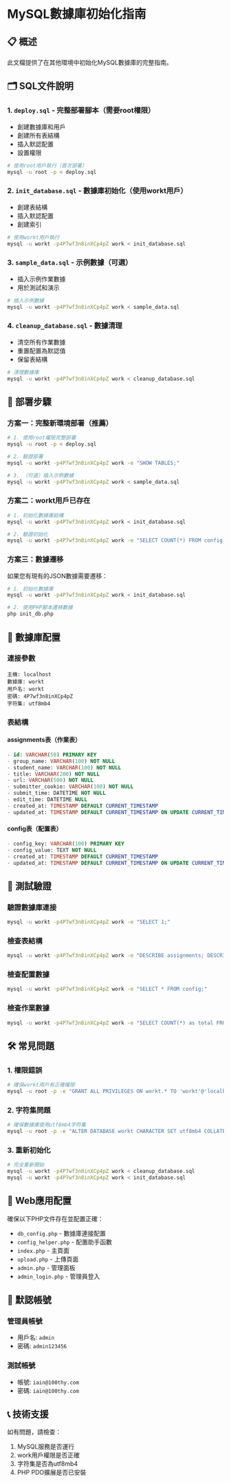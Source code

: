 # MySQL數據庫初始化指南

## 📋 概述

此文檔提供了在其他環境中初始化MySQL數據庫的完整指南。

## 🗂️ SQL文件說明

### 1. `deploy.sql` - 完整部署腳本（需要root權限）
- 創建數據庫和用戶
- 創建所有表結構
- 插入默認配置
- 設置權限

```bash
# 使用root用戶執行（首次部署）
mysql -u root -p < deploy.sql
```

### 2. `init_database.sql` - 數據庫初始化（使用workt用戶）
- 創建表結構
- 插入默認配置
- 創建索引

```bash
# 使用workt用戶執行
mysql -u workt -p4P7wf3n8inXCp4pZ work < init_database.sql
```

### 3. `sample_data.sql` - 示例數據（可選）
- 插入示例作業數據
- 用於測試和演示

```bash
# 插入示例數據
mysql -u workt -p4P7wf3n8inXCp4pZ work < sample_data.sql
```

### 4. `cleanup_database.sql` - 數據清理
- 清空所有作業數據
- 重置配置為默認值
- 保留表結構

```bash
# 清理數據庫
mysql -u workt -p4P7wf3n8inXCp4pZ work < cleanup_database.sql
```

## 🚀 部署步驟

### 方案一：完整新環境部署（推薦）

```bash
# 1. 使用root權限完整部署
mysql -u root -p < deploy.sql

# 2. 驗證部署
mysql -u workt -p4P7wf3n8inXCp4pZ work -e "SHOW TABLES;"

# 3. （可選）插入示例數據
mysql -u workt -p4P7wf3n8inXCp4pZ work < sample_data.sql
```

### 方案二：workt用戶已存在

```bash
# 1. 初始化數據庫結構
mysql -u workt -p4P7wf3n8inXCp4pZ work < init_database.sql

# 2. 驗證初始化
mysql -u workt -p4P7wf3n8inXCp4pZ work -e "SELECT COUNT(*) FROM config;"
```

### 方案三：數據遷移

如果您有現有的JSON數據需要遷移：

```bash
# 1. 初始化數據庫
mysql -u workt -p4P7wf3n8inXCp4pZ work < init_database.sql

# 2. 使用PHP腳本遷移數據
php init_db.php
```

## 🔧 數據庫配置

### 連接參數
```
主機: localhost
數據庫: workt
用戶名: workt
密碼: 4P7wf3n8inXCp4pZ
字符集: utf8mb4
```

### 表結構

#### assignments表（作業表）
```sql
- id: VARCHAR(50) PRIMARY KEY
- group_name: VARCHAR(100) NOT NULL
- student_name: VARCHAR(100) NOT NULL  
- title: VARCHAR(200) NOT NULL
- url: VARCHAR(500) NOT NULL
- submitter_cookie: VARCHAR(100) NOT NULL
- submit_time: DATETIME NOT NULL
- edit_time: DATETIME NULL
- created_at: TIMESTAMP DEFAULT CURRENT_TIMESTAMP
- updated_at: TIMESTAMP DEFAULT CURRENT_TIMESTAMP ON UPDATE CURRENT_TIMESTAMP
```

#### config表（配置表）
```sql
- config_key: VARCHAR(100) PRIMARY KEY
- config_value: TEXT NOT NULL
- created_at: TIMESTAMP DEFAULT CURRENT_TIMESTAMP
- updated_at: TIMESTAMP DEFAULT CURRENT_TIMESTAMP ON UPDATE CURRENT_TIMESTAMP
```

## 🧪 測試驗證

### 驗證數據庫連接
```bash
mysql -u workt -p4P7wf3n8inXCp4pZ work -e "SELECT 1;"
```

### 檢查表結構
```bash
mysql -u workt -p4P7wf3n8inXCp4pZ work -e "DESCRIBE assignments; DESCRIBE config;"
```

### 檢查配置數據
```bash
mysql -u workt -p4P7wf3n8inXCp4pZ work -e "SELECT * FROM config;"
```

### 檢查作業數據
```bash
mysql -u workt -p4P7wf3n8inXCp4pZ work -e "SELECT COUNT(*) as total FROM assignments;"
```

## 🛠️ 常見問題

### 1. 權限錯誤
```bash
# 確保workt用戶有正確權限
mysql -u root -p -e "GRANT ALL PRIVILEGES ON workt.* TO 'workt'@'localhost'; FLUSH PRIVILEGES;"
```

### 2. 字符集問題
```bash
# 確保數據庫使用utf8mb4字符集
mysql -u root -p -e "ALTER DATABASE workt CHARACTER SET utf8mb4 COLLATE utf8mb4_unicode_ci;"
```

### 3. 重新初始化
```bash
# 完全重新開始
mysql -u workt -p4P7wf3n8inXCp4pZ work < cleanup_database.sql
mysql -u workt -p4P7wf3n8inXCp4pZ work < init_database.sql
```

## 📱 Web應用配置

確保以下PHP文件存在並配置正確：
- `db_config.php` - 數據庫連接配置
- `config_helper.php` - 配置助手函數
- `index.php` - 主頁面
- `upload.php` - 上傳頁面
- `admin.php` - 管理面板
- `admin_login.php` - 管理員登入

## 🔐 默認帳號

### 管理員帳號
- 用戶名: `admin`
- 密碼: `admin123456`

### 測試帳號
- 帳號: `iain@100thy.com`
- 密碼: `iain@100thy.com`

## 📞 技術支援

如有問題，請檢查：
1. MySQL服務是否運行
2. work用戶權限是否正確
3. 字符集是否為utf8mb4
4. PHP PDO擴展是否已安裝
